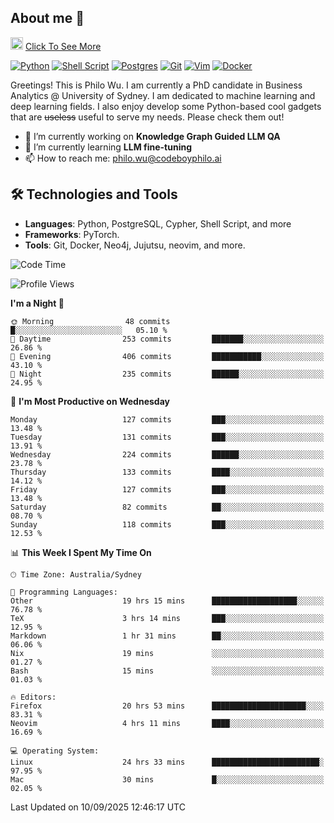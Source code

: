 ## About me 🤗

<a href="#"><img src="https://media.giphy.com/media/hvRJCLFzcasrR4ia7z/giphy.gif" width="20px" height="20px"></a> [Click To See More](https://codeboyphilo.github.io)

[![Python](https://img.shields.io/badge/python-3670A0?style=for-the-badge&logo=python&logoColor=ffdd54)](#)
[![Shell Script](https://img.shields.io/badge/shell_script-%23121011.svg?style=for-the-badge&logo=gnu-bash&logoColor=white)](#)
[![Postgres](https://img.shields.io/badge/postgres-%23316192.svg?style=for-the-badge&logo=postgresql&logoColor=white)](#)
[![Git](https://img.shields.io/badge/git-%23F05033.svg?style=for-the-badge&logo=git&logoColor=white)](#)
[![Vim](https://img.shields.io/badge/VIM-%2311AB00.svg?style=for-the-badge&logo=vim&logoColor=white)](#)
[![Docker](https://img.shields.io/badge/docker-%230db7ed.svg?style=for-the-badge&logo=docker&logoColor=white)](#)

Greetings! This is Philo Wu. I am currently a PhD candidate in Business Analytics \@ University of Sydney. I am dedicated to machine learning and deep learning fields. I also enjoy develop some Python-based cool gadgets that are ~~useless~~ useful to serve my needs. Please check them out!

- 🔭 I’m currently working on **Knowledge Graph Guided LLM QA**
- 🌱 I’m currently learning **LLM fine-tuning**
- 📫 How to reach me: philo.wu@codeboyphilo.ai

## 🛠 Technologies and Tools
- **Languages**: Python, PostgreSQL, Cypher, Shell Script, and more
- **Frameworks**: PyTorch.
- **Tools**: Git, Docker, Neo4j, Jujutsu, neovim, and more.

<!--START_SECTION:waka-->
![Code Time](http://img.shields.io/badge/Code%20Time-1%2C097%20hrs%2048%20mins-blue)

![Profile Views](http://img.shields.io/badge/Profile%20Views-2-blue)

**I'm a Night 🦉** 

```text
🌞 Morning                48 commits          █░░░░░░░░░░░░░░░░░░░░░░░░   05.10 % 
🌆 Daytime                253 commits         ███████░░░░░░░░░░░░░░░░░░   26.86 % 
🌃 Evening                406 commits         ███████████░░░░░░░░░░░░░░   43.10 % 
🌙 Night                  235 commits         ██████░░░░░░░░░░░░░░░░░░░   24.95 % 
```
📅 **I'm Most Productive on Wednesday** 

```text
Monday                   127 commits         ███░░░░░░░░░░░░░░░░░░░░░░   13.48 % 
Tuesday                  131 commits         ███░░░░░░░░░░░░░░░░░░░░░░   13.91 % 
Wednesday                224 commits         ██████░░░░░░░░░░░░░░░░░░░   23.78 % 
Thursday                 133 commits         ████░░░░░░░░░░░░░░░░░░░░░   14.12 % 
Friday                   127 commits         ███░░░░░░░░░░░░░░░░░░░░░░   13.48 % 
Saturday                 82 commits          ██░░░░░░░░░░░░░░░░░░░░░░░   08.70 % 
Sunday                   118 commits         ███░░░░░░░░░░░░░░░░░░░░░░   12.53 % 
```


📊 **This Week I Spent My Time On** 

```text
🕑︎ Time Zone: Australia/Sydney

💬 Programming Languages: 
Other                    19 hrs 15 mins      ███████████████████░░░░░░   76.78 % 
TeX                      3 hrs 14 mins       ███░░░░░░░░░░░░░░░░░░░░░░   12.95 % 
Markdown                 1 hr 31 mins        ██░░░░░░░░░░░░░░░░░░░░░░░   06.06 % 
Nix                      19 mins             ░░░░░░░░░░░░░░░░░░░░░░░░░   01.27 % 
Bash                     15 mins             ░░░░░░░░░░░░░░░░░░░░░░░░░   01.03 % 

🔥 Editors: 
Firefox                  20 hrs 53 mins      █████████████████████░░░░   83.31 % 
Neovim                   4 hrs 11 mins       ████░░░░░░░░░░░░░░░░░░░░░   16.69 % 

💻 Operating System: 
Linux                    24 hrs 33 mins      ████████████████████████░   97.95 % 
Mac                      30 mins             █░░░░░░░░░░░░░░░░░░░░░░░░   02.05 % 
```


 Last Updated on 10/09/2025 12:46:17 UTC
<!--END_SECTION:waka-->
